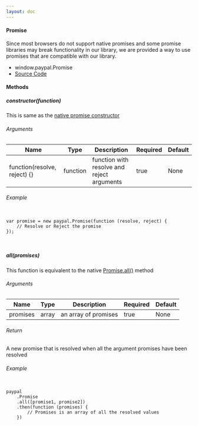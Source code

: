 ```yaml
---
layout: doc
---
```


<div id="description" class="section scrollspy">
    <h4>Promise</h4>
    <p>
        Since most browsers do not support native promises and some promise libraries may break functionality in our library, we are provided a way to use promises that are compatible
        with our library.
    </p>
    <ul class="collection">
        <li class="collection-item">window.paypal.Promise</li>
        <li class="collection-item"><a href="https://github.com/krakenjs/sync-browser-mocks">Source Code</a></li>
    </ul>
</div>

<div class="divider"></div>

<div id="methods" class="section scrollspy">
    <h4>Methods</h4>
</div>

<div class="divider"></div>

<div id="constructor">
    <h5>constructor(function)</h5>
    <p>This is same as the <a href="https://developer.mozilla.org/en-US/docs/Web/JavaScript/Reference/Global_Objects/Promise">native promise constructor</a></p>
    <h6>Arguments</h6>
    <table>
    <thead>
        <tr>
            <th>Name</th>
            <th>Type</th>
            <th>Description</th>
            <th>Required</th>
            <th>Default</th>
        </tr>
    </thead>
    <tbody>
        <tr>
            <td>function(resolve, reject) {}</td>
            <td>function</td>
            <td>function with resolve and reject arguments</td> 
            <td>true</td>
            <td>None</td>
        </tr>
    </tbody>
    </table>
    <h6>Example</h6>
    <pre class="language-markup">
        <code class="language-markup">
var promise = new paypal.Promise(function (resolve, reject) {
    // Resolve or Reject the promise
});
        </code>
    </pre>
</div>

<div class="divider"></div>

<div id="all">
    <h5>all(promises)</h5>
    <p>This function is equivalent to the native <a href="https://developer.mozilla.org/en-US/docs/Web/JavaScript/Reference/Global_Objects/Promise/all">Promise.all()</a> method</p>
    <h6>Arguments</h6>
    <table>
    <thead>
        <tr>
            <th>Name</th>
            <th>Type</th>
            <th>Description</th>
            <th>Required</th>
            <th>Default</th>
        </tr>
    </thead>
    <tbody>
        <tr>
            <td>promises</td>
            <td>array</td>
            <td>an array of promises</td> 
            <td>true</td>
            <td>None</td>
        </tr>
    </tbody>
    </table>
    <h6>Return</h6>
    <p>A new promise that is resolved when all the argument promises have been resolved</p>
    <h6>Example</h6>
    <pre class="language-markup">
        <code class="language-markup">
paypal
    .Promise
    .all([promise1, promise2])
    .then(function (promises) {
        // Promises is an array of all the resolved values
    })
        </code>
    </pre>
</div>

